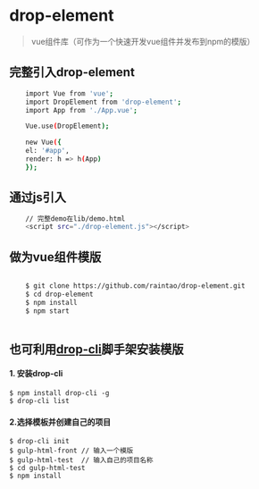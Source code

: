 # drop-element

> vue组件库（可作为一个快速开发vue组件并发布到npm的模版）

## 完整引入drop-element

``` bash
    import Vue from 'vue';
    import DropElement from 'drop-element';
    import App from './App.vue';

    Vue.use(DropElement);

    new Vue({
    el: '#app',
    render: h => h(App)
    });

```
## 通过js引入

``` bash
    // 完整demo在lib/demo.html
    <script src="./drop-element.js"></script>

```



## 做为vue组件模版

``` bash

    $ git clone https://github.com/raintao/drop-element.git
    $ cd drop-element
    $ npm install
    $ npm start
    
``` 

## 也可利用[drop-cli](https://github.com/raintao/drop-cli.git)脚手架安装模版

#### 1. 安装drop-cli

```
$ npm install drop-cli -g
$ drop-cli list

```

#### 2.选择模板并创建自己的项目

```
$ drop-cli init
$ gulp-html-front // 输入一个模版
$ gulp-html-test  // 输入自己的项目名称
$ cd gulp-html-test
$ npm install

```

